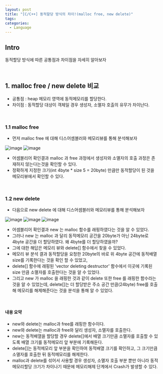 ```yaml
---
layout: post
title: "[C/C++] 동적할당 방식의 차이!(malloc free, new delete)"
tags: 
categories:
  - Language
---
```


## Intro
동적할당 방식에 따른 공통점과 차이점을 자세히 알아보자

<br/>

## 1. malloc free / new delete 비교

 - 공통점 : heap 메모리 영역에 동적메모리를 할당한다.
 - 차이점 : 동적할당 대상이 객체일 경우 생성자, 소멸자 호출의 유무가 차이난다.

<br/>

### 1.1 malloc free

 - 먼저 malloc free 에 대해 디스어셈블러와 메모리뷰를 통해 분석해보자
 
![image](https://user-images.githubusercontent.com/51254582/169966752-fc31c16f-3689-4c14-b5ac-aee8572376ce.png)
![image](https://user-images.githubusercontent.com/51254582/169967131-5045896b-47df-4c3f-90c9-400ab4190dd3.png)
  
 - 어셈블리어 확인결과 malloc 과 free 과정에서 생성자와 소멸자의 호출 과정은 존재하지 않는다는것을 확인할 수 있다.
 - 정확하게 지정한 크기(int 4byte * size 5 = 20byte) 만큼만 동적할당이 된 것을 메모리뷰에서 확인할 수 있다.
 
<br/>

### 1.2 new delete

 - 다음으로 new delete 에 대해 디스어셈블러와 메모리뷰를 통해 분석해보자
 
![image](https://user-images.githubusercontent.com/51254582/169975079-497eccc0-752f-44cf-8a17-ed918535917d.png)
![image](https://user-images.githubusercontent.com/51254582/169974831-16a82eb2-9ef7-44d5-8931-6984cb814288.png)
![image](https://user-images.githubusercontent.com/51254582/169970097-2a41e822-c942-48a1-9608-b3ea9545476a.png)

 - 어셈블리어 확인결과 new 는 malloc 함수를 래핑하였다는 것을 알 수 있었다.
 - 그러나 new 는 malloc 과 달리 동적메모리 공간을 20byte가 아닌 24byte로 4byte 공간을 더 할당하였다. 왜 4byte를 더 할당하였을까?
 - 그에 대한 해답은 메모리 뷰와 delete[] 함수에서 찾을 수 있었다.
 - 메모리 뷰 분석 결과 동적할당을 요청한 20byte의 바로 위 4byte 공간에 동적배열 size를 기록한다는 것을 확인 할 수 있었고, 
 - delete[] 함수에 래핑된 'vector deleting destructor' 함수에서 이곳에 기록된 size 만큼 소멸자를 호출한다는 것을 알 수 있었다.
 - 그리고 new 가 malloc 을 래핑한 것과 같이 delete 또한 free 를 래핑한 함수라는 것을 알 수 있었는데, delete[]는 더 할당받은 주소 공간 만큼(24byte) free를 호출해 메모리를 해제해준다는 것을 분석을 통해 알 수 있었다.
 
<br/>

#### 내용 요약

 - new와 delete는 malloc과 free를 래핑한 함수이다.
 - new와 delete는 malloc과 free와 달리 생성자, 소멸자를 호출한다.
 - new는 동적배열을 할당할 경우 delete[]에서 배열 크기만큼 소멸자를 호출할 수 있도록 배열 크기를 동적메모리 앞 부분에 기록해둔다.
 - delete[]는 동적메모리 앞 부분을 확인하여 동적배열 크기를 확인하고, 그 크기만큼 소멸자를 호출한 뒤 동적메모리를 해제한다.
 - malloc과 delete를 섞어서 사용할 경우 생성자, 소멸자 호출 부분 뿐만 아니라 동적 메모리할당 크기가 차이나기 때문에 메모리해제 단계에서 Crash가 발생할 수 있다.